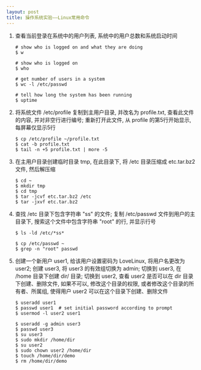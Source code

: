 ```yaml
---
layout: post
title: 操作系统实验——Linux常用命令
---
```


1.  查看当前登录在系统中的用户列表, 系统中的用户总数和系统启动时间

	    # show who is logged on and what they are doing
	    $ w

	    # show who is logged on
	    $ who

	    # get number of users in a system
	    $ wc -l /etc/passwd

	    # tell how long the system has been running
	    $ uptime

2.  将系统文件 /etc/profile 复制到主用户目录, 并改名为 profile.txt, 查看此文件的内容, 并对非空行进行编号; 重新打开此文件, 从 profile 的第5行开始显示, 每屏幕仅显示5行

	    $ cp /etc/profile ~/profile.txt
	    $ cat -b profile.txt
	    $ tail -n +5 profile.txt | more -5

3.  在主用户目录创建临时目录 tmp, 在此目录下, 将 /etc 目录压缩成 etc.tar.bz2 文件, 然后解压缩

	    $ cd ~
	    $ mkdir tmp
	    $ cd tmp
	    $ tar -jcvf etc.tar.bz2 /etc
	    $ tar -jxvf etc.tar.bz2

4.  查找 /etc 目录下包含字符串 "ss" 的文件; 复制 /etc/passwd 文件到用户的主目录下, 搜索这个文件中包含字符串 "root" 的行, 并显示行号

	    $ ls -ld /etc/*ss*
	
	    $ cp /etc/passwd ~
	    $ grep -n "root" passwd

5.  创建一个新用户 user1, 给该用户设置密码为 LoveLinux, 将用户名更改为 user2; 创建 user3, 将 user3 的有效组切换为 admin; 切换到 user3, 在 /home 目录下创建 dir/ 目录; 切换到 user2, 查看 user2 是否可以在 dir 目录下创建、删除文件, 如果不可以, 修改这个目录的权限, 或者修改这个目录的所有者、所属组, 使得用户 user2 可以在这个目录下创建、删除文件

	    $ useradd user1
	    $ passwd user1	# set initial password according to prompt
	    $ usermod -l user2 user1

	    $ useradd -g admin user3
	    $ passwd user3
	    $ su user3
	    $ sudo mkdir /home/dir
	    $ su user2
	    $ sudo chown user2 /home/dir
	    $ touch /home/dir/demo
	    $ rm /home/dir/demo

